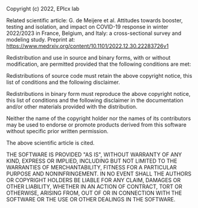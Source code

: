 Copyright (c) 2022, EPIcx lab

Related scientific article: G. de Meijere et al. Attitudes towards booster, testing and isolation, and impact on COVID-19 response in winter 2022/2023 in France, Belgium, and Italy: a cross-sectional survey and modeling study. Preprint at: https://www.medrxiv.org/content/10.1101/2022.12.30.22283726v1

Redistribution and use in source and binary forms, with or without modification, are permitted provided that the following conditions are met:

Redistributions of source code must retain the above copyright notice, this list of conditions and the following disclaimer.

Redistributions in binary form must reproduce the above copyright notice, this list of conditions and the following disclaimer in the documentation and/or other materials provided with the distribution.

Neither the name of the copyright holder nor the names of its contributors may be used to endorse or promote products derived from this software without specific prior written permission.

The above scientific article is cited.

THE SOFTWARE IS PROVIDED "AS IS", WITHOUT WARRANTY OF ANY KIND, EXPRESS OR IMPLIED, INCLUDING BUT NOT LIMITED TO THE WARRANTIES OF MERCHANTABILITY, FITNESS FOR A PARTICULAR PURPOSE AND NONINFRINGEMENT. IN NO EVENT SHALL THE AUTHORS OR COPYRIGHT HOLDERS BE LIABLE FOR ANY CLAIM, DAMAGES OR OTHER LIABILITY, WHETHER IN AN ACTION OF CONTRACT, TORT OR OTHERWISE, ARISING FROM, OUT OF OR IN CONNECTION WITH THE SOFTWARE OR THE USE OR OTHER DEALINGS IN THE SOFTWARE.
